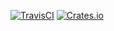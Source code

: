 [![TravisCI](https://api.travis-ci.org/bugagashenkj/salsa20.svg?branch=master)](https://travis-ci.org/bugagashenkj/salsa20)
[![Crates.io](https://img.shields.io/crates/v/rust-salsa20.svg?maxAge=2592000)](https://crates.io/crates/rust-salsa20)
